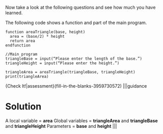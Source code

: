 Now take a look at the following questions and see how much you have learned.

The following code shows a function and part of the main program.
```
function areaTriangle(base, height)
  area = (base/2) * height
  return area
endfunction

//Main program
triangleBase = input(“Please enter the length of the base.”)
triangleHeight = input(“Please enter the height.”)

triangleArea = areaTriangle(triangleBase, triangleHeight)
print(triangleArea)
```
{Check It!|assessment}(fill-in-the-blanks-3959730572)
|||guidance
# Solution
A local variable = **area**
Global variables = **triangleArea** and **triangleBase** and **triangleHeight** 
Parameters = **base** and **height**
|||
